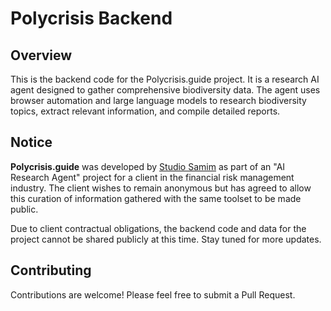 # Polycrisis Backend

## Overview

This is the backend code for the Polycrisis.guide project. It is a research AI agent designed to gather comprehensive biodiversity data. The agent uses browser automation and large language models to research biodiversity topics, extract relevant information, and compile detailed reports.

## Notice

**Polycrisis.guide** was developed by [Studio Samim](https://samim.ai) as part of an "AI Research Agent" project for a client in the financial risk management industry. The client wishes to remain anonymous but has agreed to allow this curation of information gathered with the same toolset to be made public.

Due to client contractual obligations, the backend code and data for the project cannot be shared publicly at this time. Stay tuned for more updates.

## Contributing

Contributions are welcome! Please feel free to submit a Pull Request.
